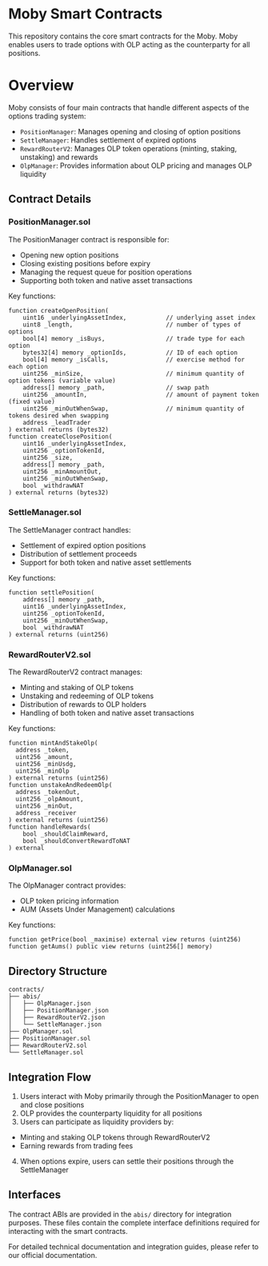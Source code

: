 # Moby Smart Contracts

This repository contains the core smart contracts for the Moby. Moby enables users to trade options with OLP acting as the counterparty for all positions.

# Overview

Moby consists of four main contracts that handle different aspects of the options trading system:

- `PositionManager`: Manages opening and closing of option positions
- `SettleManager`: Handles settlement of expired options
- `RewardRouterV2`: Manages OLP token operations (minting, staking, unstaking) and rewards
- `OlpManager`: Provides information about OLP pricing and manages OLP liquidity

## Contract Details

### PositionManager.sol

The PositionManager contract is responsible for:

- Opening new option positions
- Closing existing positions before expiry
- Managing the request queue for position operations
- Supporting both token and native asset transactions

Key functions:
```solidity
function createOpenPosition(
    uint16 _underlyingAssetIndex,           // underlying asset index
    uint8 _length,                          // number of types of options
    bool[4] memory _isBuys,                 // trade type for each option
    bytes32[4] memory _optionIds,           // ID of each option
    bool[4] memory _isCalls,                // exercise method for each option
    uint256 _minSize,                       // minimum quantity of option tokens (variable value)
    address[] memory _path,                 // swap path
    uint256 _amountIn,                      // amount of payment token (fixed value)
    uint256 _minOutWhenSwap,                // minimum quantity of tokens desired when swapping
    address _leadTrader
) external returns (bytes32)
function createClosePosition(
    uint16 _underlyingAssetIndex,
    uint256 _optionTokenId,
    uint256 _size,
    address[] memory _path,
    uint256 _minAmountOut,
    uint256 _minOutWhenSwap,
    bool _withdrawNAT
) external returns (bytes32)
```

### SettleManager.sol

The SettleManager contract handles:

- Settlement of expired option positions
- Distribution of settlement proceeds
- Support for both token and native asset settlements

Key functions:
```solidity
function settlePosition(
    address[] memory _path,
    uint16 _underlyingAssetIndex,
    uint256 _optionTokenId,
    uint256 _minOutWhenSwap,
    bool _withdrawNAT
) external returns (uint256)
```

### RewardRouterV2.sol

The RewardRouterV2 contract manages:

- Minting and staking of OLP tokens
- Unstaking and redeeming of OLP tokens
- Distribution of rewards to OLP holders
- Handling of both token and native asset transactions

Key functions:
```solidity
function mintAndStakeOlp(
  address _token,
  uint256 _amount,
  uint256 _minUsdg,
  uint256 _minOlp
) external returns (uint256)
function unstakeAndRedeemOlp(
  address _tokenOut,
  uint256 _olpAmount,
  uint256 _minOut,
  address _receiver
) external returns (uint256)
function handleRewards(
    bool _shouldClaimReward,
    bool _shouldConvertRewardToNAT
) external
```

### OlpManager.sol

The OlpManager contract provides:

- OLP token pricing information
- AUM (Assets Under Management) calculations

Key functions:
```solidity
function getPrice(bool _maximise) external view returns (uint256)
function getAums() public view returns (uint256[] memory)
```

## Directory Structure

```
contracts/
├── abis/
│   ├── OlpManager.json
│   ├── PositionManager.json
│   ├── RewardRouterV2.json
│   └── SettleManager.json
├── OlpManager.sol
├── PositionManager.sol
├── RewardRouterV2.sol
└── SettleManager.sol
```

## Integration Flow

1. Users interact with Moby primarily through the PositionManager to open and close positions
2. OLP provides the counterparty liquidity for all positions
3. Users can participate as liquidity providers by:
- Minting and staking OLP tokens through RewardRouterV2
- Earning rewards from trading fees
4. When options expire, users can settle their positions through the SettleManager

## Interfaces
The contract ABIs are provided in the `abis/` directory for integration purposes. These files contain the complete interface definitions required for interacting with the smart contracts.

For detailed technical documentation and integration guides, please refer to our official documentation.
